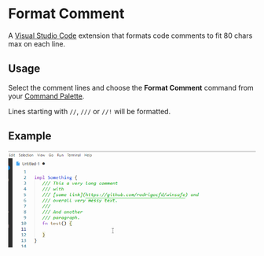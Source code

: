 # Format Comment

A [Visual Studio Code](https://code.visualstudio.com/) extension that formats code comments to fit 80 chars max on each line.

## Usage

Select the comment lines and choose the **Format Comment** command from your [Command Palette](https://code.visualstudio.com/docs/getstarted/userinterface#_command-palette).

Lines starting with `//`, `///` or `//!` will be formatted.

## Example

![Example](screen.gif)
